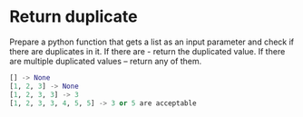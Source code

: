 # Return duplicate

Prepare a python function that gets a list as an input parameter and check if there are duplicates in it. If there are - return the duplicated value. If there are multiple duplicated values – return any of them.  

```python
[] -> None  
[1, 2, 3] -> None  
[1, 2, 3, 3] -> 3  
[1, 2, 3, 3, 4, 5, 5] -> 3 or 5 are acceptable
```